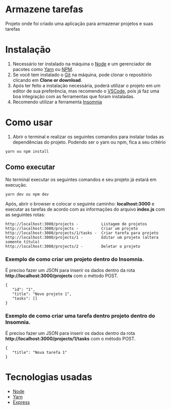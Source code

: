 # Armazene tarefas
Projeto onde foi criado uma aplicação para armazenar projetos e suas tarefas

# Instalação
1) Necessário ter instalado na máquina o [Node](https://nodejs.org/en/) e um gerenciador de pacotes como [Yarn](https://yarnpkg.com/) ou [NPM](https://www.npmjs.com/).
2) Se você tem instalado o [Git](https://git-scm.com/) na máquina, pode clonar o repositório clicando em **Clone or download**.
3) Após ter feito a instalação necessária, poderá utilizar o projeto em um editor de sua preferência, mas recomendo o [VSCode](https://code.visualstudio.com/), pois já faz uma boa integração com as ferramentas que foram instaladas.
4) Recomendo utilizar a ferramenta [Insomnia](https://insomnia.rest/)

# Como usar
1) Abrir o terminal e realizar os seguintes comandos para instalar todas as dependências do projeto. Podendo ser o yarn ou npm, fica a seu critério
```
yarn ou npm install
```

## Como executar
No terminal executar os seguintes comandos e seu projeto já estará em execução.
```
yarn dev ou npm dev
```
Após, abrir o browser e colocar o seguinte caminho: **localhost:3000** e executar as tarefas de acordo com as informações do arquivo **index.js**
com as seguintes rotas:
```
http://localhost:3000/projects -          Listagem de projetos
http://localhost:3000/projects -          Criar um projeto
http://localhost:3000/projects/1/tasks -  Criar tarefa para projeto
http://localhost:3000/projects/1 -        Editar um projeto (altera somente título)
http://localhost:3000/projects/2 -        Deletar o projeto

```

### Exemplo de como criar um projeto dentro do Insomnia. 
É preciso fazer um JSON para inserir os dados dentro da rota **http://localhost:3000/projects** com o método POST.

```
{	
   "id": "1",
   "title": "Novo projeto 1",
   "tasks": []      
}
```

### Exemplo de como criar uma tarefa dentro projeto dentro do Insomnia. 
É preciso fazer um JSON para inserir os dados dentro da rota **http://localhost:3000/projects/1/tasks** com o método POST.
```
{	   
   "title": "Nova tarefa 1"   
}
```

# Tecnologias usadas
* [Node](https://nodejs.org/en/)
* [Yarn](https://yarnpkg.com/)
* [Express](https://expressjs.com/pt-br/)
